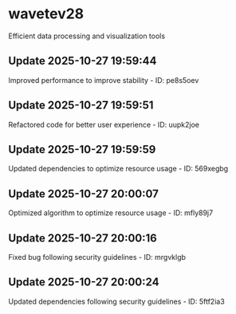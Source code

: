 # wavetev28
Efficient data processing and visualization tools

## Update 2025-10-27 19:59:44
Improved performance to improve stability - ID: pe8s5oev


## Update 2025-10-27 19:59:51
Refactored code for better user experience - ID: uupk2joe


## Update 2025-10-27 19:59:59
Updated dependencies to optimize resource usage - ID: 569xegbg


## Update 2025-10-27 20:00:07
Optimized algorithm to optimize resource usage - ID: mfly89j7


## Update 2025-10-27 20:00:16
Fixed bug following security guidelines - ID: mrgvklgb


## Update 2025-10-27 20:00:24
Updated dependencies following security guidelines - ID: 5ftf2ia3

